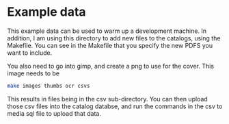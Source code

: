 # Example data

This example data can be used to warm up a development machine.  In
addition, I am using this directory to add new files to the catalogs,
using the Makefile.  You can see in the Makefile that you specify the new PDFS you want to include.

You also need to go into gimp, and create a png to use for the cover. This image needs to be

``` bash
make images thumbs ocr csvs
```

This results in files being in the csv sub-directory.  You can then
upload those csv files into the catalog databse, and run the commands
in the csv to media sql file to upload that data.


